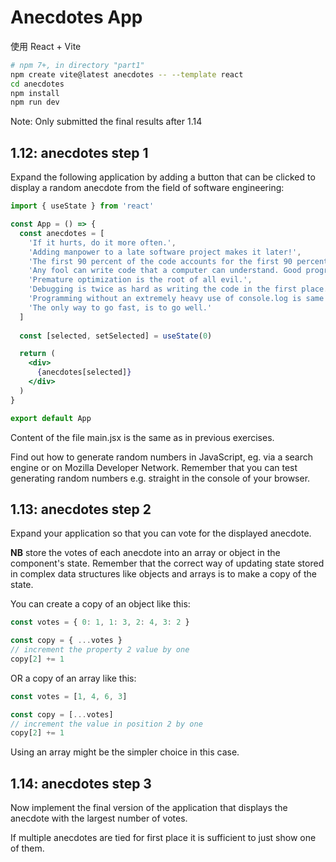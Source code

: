 # Anecdotes App

使用 React + Vite

```bash
# npm 7+, in directory "part1"
npm create vite@latest anecdotes -- --template react
cd anecdotes
npm install
npm run dev
```

Note: Only submitted the final results after 1.14

## 1.12: anecdotes step 1

Expand the following application by adding a button that can be clicked to display a random anecdote from the field of software engineering:

```jsx
import { useState } from 'react'

const App = () => {
  const anecdotes = [
    'If it hurts, do it more often.',
    'Adding manpower to a late software project makes it later!',
    'The first 90 percent of the code accounts for the first 90 percent of the development time...The remaining 10 percent of the code accounts for the other 90 percent of the development time.',
    'Any fool can write code that a computer can understand. Good programmers write code that humans can understand.',
    'Premature optimization is the root of all evil.',
    'Debugging is twice as hard as writing the code in the first place. Therefore, if you write the code as cleverly as possible, you are, by definition, not smart enough to debug it.',
    'Programming without an extremely heavy use of console.log is same as if a doctor would refuse to use x-rays or blood tests when diagnosing patients.',
    'The only way to go fast, is to go well.'
  ]
   
  const [selected, setSelected] = useState(0)

  return (
    <div>
      {anecdotes[selected]}
    </div>
  )
}

export default App
```

Content of the file main.jsx is the same as in previous exercises.

Find out how to generate random numbers in JavaScript, eg. via a search engine or on Mozilla Developer Network. Remember that you can test generating random numbers e.g. straight in the console of your browser.

## 1.13: anecdotes step 2

Expand your application so that you can vote for the displayed anecdote.

**NB** store the votes of each anecdote into an array or object in the component's state. Remember that the correct way of updating state stored in complex data structures like objects and arrays is to make a copy of the state.

You can create a copy of an object like this:

```jsx
const votes = { 0: 1, 1: 3, 2: 4, 3: 2 }

const copy = { ...votes }
// increment the property 2 value by one
copy[2] += 1
```

OR a copy of an array like this:

```jsx
const votes = [1, 4, 6, 3]

const copy = [...votes]
// increment the value in position 2 by one
copy[2] += 1
```

Using an array might be the simpler choice in this case.

## 1.14: anecdotes step 3

Now implement the final version of the application that displays the anecdote with the largest number of votes.

If multiple anecdotes are tied for first place it is sufficient to just show one of them.
